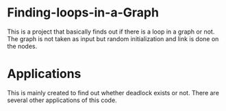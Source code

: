 # Finding-loops-in-a-Graph
This is a project that basically finds out if there is a loop in a graph or not. The graph is not taken as input but random initialization and link is done on the nodes.
# Applications
This is mainly created to find out whether deadlock exists or not. There are several other applications of this code.
